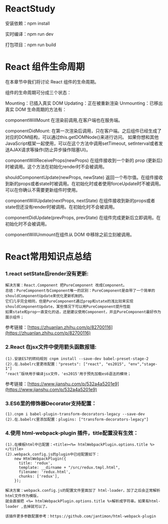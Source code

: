 # ReactStudy

安装依赖：npm install

实时编译：npm run dev

打包项目：npm run build

# React 组件生命周期
在本章节中我们将讨论 React 组件的生命周期。

组件的生命周期可分成三个状态：

Mounting：已插入真实 DOM
Updating：正在被重新渲染
Unmounting：已移出真实 DOM
生命周期的方法有：

componentWillMount 在渲染前调用,在客户端也在服务端。

componentDidMount: 在第一次渲染后调用，只在客户端。之后组件已经生成了对应的DOM结构，可以通过this.getDOMNode()来进行访问。 如果你想和其他JavaScript框架一起使用，可以在这个方法中调用setTimeout, setInterval或者发送AJAX请求等操作(防止异步操作阻塞UI)。

componentWillReceiveProps(newProps) 在组件接收到一个新的 prop (更新后)时被调用。这个方法在初始化render时不会被调用。

shouldComponentUpdate(newProps, newState) 返回一个布尔值。在组件接收到新的props或者state时被调用。在初始化时或者使用forceUpdate时不被调用。 
可以在你确认不需要更新组件时使用。

componentWillUpdate(nextProps, nextState) 在组件接收到新的props或者state但还没有render时被调用。在初始化时不会被调用。

componentDidUpdate(prevProps, prevState) 在组件完成更新后立即调用。在初始化时不会被调用。

componentWillUnmount在组件从 DOM 中移除之前立刻被调用。

# React常用知识点总结

### 1.react setState后render没有更新:
```
解决方案：React.Component 把PureComponent 改成Component。
总结：PureComponent与Component唯一的区别：PureComponent是自带了一个简单的shouldComponentUpdate来优化更新机制的。
它们几乎完全相同，但是PureComponent通过prop和state的浅比较来实现shouldComponentUpdate，某些情况下可以用PureComponent提升性能
如果state和prop一直变化的话，还是建议使用Component，并且PureComponent最好作为展示组件；
```
参考链接：[https://zhuanlan.zhihu.com/p/82700116](https://zhuanlan.zhihu.com/p/82700116)

### 2.React 在jsx文件中使用箭头函数报错:
```
(1).安装ES7的转码规则 cnpm install --save-dev babel-preset-stage-2
(2).在.babelrc里更改配置："presets": ["react", "es2015", "env","stage-1"]
‘react’版块用于编译jsx文件，'es2015'用于预先加载es6语法的模块；
```
参考链接：[https://www.jianshu.com/p/532a4a5201e9](https://www.jianshu.com/p/532a4a5201e9)

### 3.ES6里的修饰器Decorator支持配置：
```
(1).cnpm i babel-plugin-transform-decorators-legacy --save-dev
(2).在.babelrc里添加配置：plugins: ["transform-decorators-legacy"]
```

### 4.使用 html-webpack-plugin 插件，title配置没有生效：

```
(1).在模板html中已配置：<title><%= htmlWebpackPlugin.options.title %></title>
(2).webpack.config.js的plugin中已经配置如下：
    new HtmlWebpackPlugin({
      title: 'redux',
      template: __dirname + "/src/redux.tmpl.html",
      filename: 'redux.html',
      chunks: ['redux'],
    });
    
解决方案：webpack.config.js的配置文件里面加了 html-loader，加了之后会正常解析html文件作为模版，
就会直接把 <%= htmlWebpackPlugin.options.title %>解析成字符串。如果有html-loader ,去掉就可以了。

该插件更多参数配置参考：https://github.com/jantimon/html-webpack-plugin
```